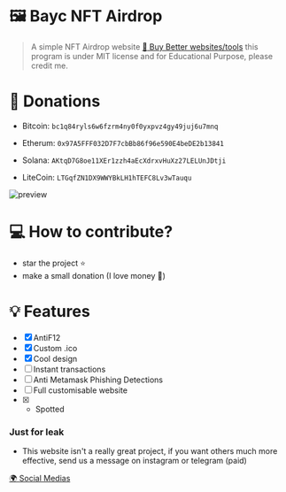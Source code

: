 # 🖼️ Bayc NFT Airdrop
> A simple NFT Airdrop website
[:gem: Buy Better websites/tools](https://nftservices.sellix.io/)
this program is under MIT license and for Educational Purpose, please credit me.


# 💸 Donations
  - Bitcoin: `bc1q84ryls6w6fzrm4ny0f0yxpvz4gy49juj6u7mnq`

  - Etherum: `0x97A5FFF032D7F7cbBb86f96e590E4beDE2b13841`

  - Solana: `AKtqD7G8oe11XEr1zzh4aEcXdrxvHuXz27LELUnJDtji`

  - LiteCoin: `LTGqfZN1DX9WWYBkLH1hTEFC8Lv3wTauqu`

![preview](https://cdn.discordapp.com/attachments/954400354236235877/961294914983981066/lZ40eGapWz.png)


# 💻 How to contribute?
- star the project ⭐
- make a small donation (I love money 🤑)

# 💡 Features
- [x] AntiF12
- [x] Custom .ico
- [x] Cool design 
- [ ] Instant transactions
- [ ] Anti Metamask Phishing Detections
- [ ] Full customisable website
- [x] - Spotted


### Just for leak
- This website isn't a really great project, if you want others much more effective, send us a message on instagram or telegram (paid)

[🌍 Social Medias](https://bit.ly/3Jh5HmX)

